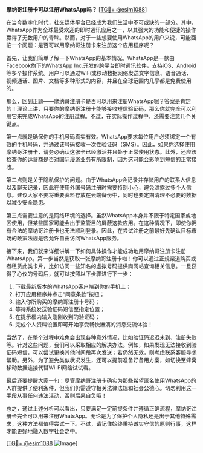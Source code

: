 **摩纳哥注册卡可以注册WhatsApp吗？** [[TG💪+ @esim1088](https://t.me/s/esim1088)]

在当今数字化时代，社交媒体平台已经成为我们生活中不可或缺的一部分。其中，WhatsApp作为全球最受欢迎的即时通讯应用之一，以其强大的功能和便捷的操作赢得了无数用户的青睐。然而，对于一些想要使用WhatsApp的用户来说，可能面临一个问题：是否可以用摩纳哥注册卡来注册这个应用程序呢？

首先，让我们简单了解一下WhatsApp的基本情况。WhatsApp是一款由Facebook旗下的WhatsApp Inc.开发的跨平台即时通讯软件，支持iOS、Android等多个操作系统。用户可以通过WiFi或移动数据网络发送文字信息、语音通话、视频通话、图片、文档等多种形式的内容，并且在全球范围内几乎都是免费使用的。

那么，回到正题——摩纳哥注册卡是否可以用来注册WhatsApp呢？答案是肯定的！理论上讲，只要你的摩纳哥注册卡能够接收短信验证码，那么你就完全可以利用它来完成WhatsApp的注册过程。不过，在实际操作过程中，还需要注意几个关键点。

第一点就是确保你的手机号码真实有效。WhatsApp要求每位用户必须绑定一个有效的手机号码，并通过该号码接收一次性验证码（SMS）。因此，如果你选择使用摩纳哥注册卡，请务必确认这张卡已经激活并且处于正常使用状态。此外，还应该检查你的运营商是否对国际漫游业务有所限制，因为这可能会影响到短信的正常接收。

第二点则是关于隐私保护的问题。由于WhatsApp会记录并存储用户的联系人信息以及聊天记录，因此在使用外国号码注册时需要特别小心，避免泄露过多个人信息。建议大家不要将重要资料存放在云端备份中，同时也要定期清理不必要的数据以减少安全隐患。

第三点需要注意的是网络环境的选择。虽然WhatsApp本身并不限于特定国家或地区使用，但某些国家可能会出于监管目的屏蔽这款应用。在这种情况下，即使你拥有合法的摩纳哥注册卡也无法顺利登录。因此，在尝试注册之前最好先确认目标市场的政策法规是否允许自由访问WhatsApp服务。

接下来，我们就来详细讲解一下如何具体操作才能成功地用摩纳哥注册卡注册WhatsApp。第一步当然是获取一张摩纳哥注册卡啦！你可以通过正规渠道购买或者租赁此类卡片，比如访问一些知名的虚拟号码提供商网站查询相关信息。一旦获得了心仪的号码后，就可以按照以下步骤进行下一步：

1. 下载最新版本的WhatsApp客户端到你的手机上；
2. 打开应用程序并点击“同意条款”按钮；
3. 输入你所购买的摩纳哥注册卡号码；
4. 等待系统发送验证码短信至指定位置；
5. 在提示框内输入刚刚收到的验证码；
6. 完成个人资料设置即可开始享受畅快淋漓的消息交流体验！

当然了，在整个过程中难免会出现各种意外情况，比如验证码迟迟未到、注册失败等。针对这些问题，我们可以采取相应的解决办法。例如，如果发现无法接收到验证码短信，可以尝试更换其他时间段再次发送；若仍然无效，则考虑联系客服寻求帮助。另外，为了避免类似状况发生，还可以提前准备好备用方案，如切换至蜂窝移动数据连接代替Wi-Fi网络试试看。

最后还要提醒大家一句：尽管摩纳哥注册卡确实为那些希望匿名使用WhatsApp的人群提供了便利条件，但我们仍需遵守相关法律法规和社会公德心。切勿利用这一手段从事任何违法活动，否则后果自负哦！

总之，通过上述分析可以看出，只要满足一定前提条件并遵循正确流程，摩纳哥注册卡完全可以用来注册WhatsApp。无论是为了保护个人隐私还是出于其他特殊需求，这种方法都值得尝试一下。不过，请记住始终秉持诚实守信的原则行事，这样才能更好地融入数字社会之中。

[[TG💪+ @esim1088](https://t.me/s/esim1088) ![Image](https://i.postimg.cc/4NQfJmqS/Snipaste-2025-05-13-00-14-12.png)]